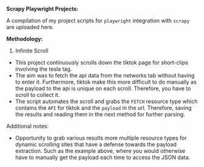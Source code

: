 
**Scrapy Playwright Projects:**

A compilation of my project scripts for `playwright` integration with `scrapy` are uploaded here.

**Methodology:**

1. Infinite Scroll
- This project continuously scrolls down the tiktok page for short-clips involving the tesla tag.
- The aim was to fetch the api data from the networks tab without having to enter it. Furthermore, tiktok make this more difficult to do manually as the payload to the api is unique on each scroll. Therefore, you have to scroll to collect it.
- The script automates the scroll and grabs the `FETCH` resource type which contains the `API` for tiktok and the `payload` in the url. Therefore, saving the results and reading them in the next method for further parsing.

Additional notes:
- Opportunity to grab various results more multiple resource types for dynamic scrolling sites that have a defense towards the payload extraction. Such as the example above, where you would otherwise have to manually get the payload each time to access the JSON data.
